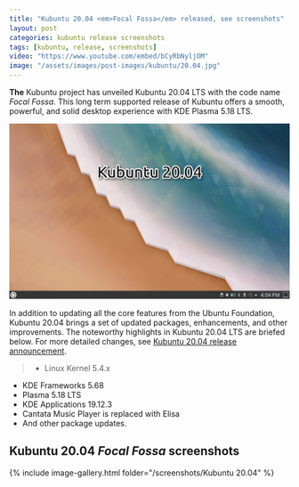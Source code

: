 ```yaml
---
title: "Kubuntu 20.04 <em>Focal Fossa</em> released, see screenshots"
layout: post
categories: kubuntu release screenshots
tags: [kubuntu, release, screenshots]
video: "https://www.youtube.com/embed/bCyRbNyljOM"
image: "/assets/images/post-images/kubuntu/20.04.jpg"
---
```


**The** Kubuntu project has unveiled Kubuntu 20.04 LTS with the code name *Focal Fossa*. This long term supported release of Kubuntu offers a smooth, powerful, and solid desktop experience with KDE Plasma 5.18 LTS.

![Kubuntu 20.04 Focal Fossa Preview](/assets/images/post-images/kubuntu/20.04.jpg)

In addition to updating all the core features from the Ubuntu Foundation, Kubuntu 20.04 brings a set of updated packages, enhancements, and other improvements. The noteworthy highlights in Kubuntu 20.04 LTS are briefed below. For more detailed changes, see [Kubuntu 20.04 release announcement](https://kubuntu.org/news/kubuntu-20-04-lts-has-been-released/).
>- Linux Kernel 5.4.x
- KDE Frameworks 5.68
- Plasma 5.18 LTS
- KDE Applications 19.12.3
- Cantata Music Player is replaced with Elisa
- And other package updates.

## Kubuntu 20.04 <em>Focal Fossa</em> screenshots
{% include image-gallery.html folder="/screenshots/Kubuntu 20.04" %}



